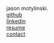 <div id="wrapper">
	<div class="container" >
	<div class="row-fluid">
		<div class="md-col-12">
		<div class="flex-container">
			<div class="header">
			<div>jason motylinski.</div>
			<div><a href="https://www.github.com/jasonmotylinski">github</a></div>
			<div><a href="https://www.linkedin.com/in/jasonmotylinski?">linkedin</a></div>
			<div><a href="JasonMotylinski-Resume.pdf">resume</a></div>
			<div><a href="mailto:jason@motylinski.com?subject=Hello!">contact</a></div>
			</div>
		</div>
		</div>
	</div>
	</div>
</div>
<!-- Google tag (gtag.js) -->
<script async src="https://www.googletagmanager.com/gtag/js?id=G-N18DLRD200"></script>
<script>
  window.dataLayer = window.dataLayer || [];
  function gtag(){dataLayer.push(arguments);}
  gtag('js', new Date());

  gtag('config', 'G-N18DLRD200');
</script>
